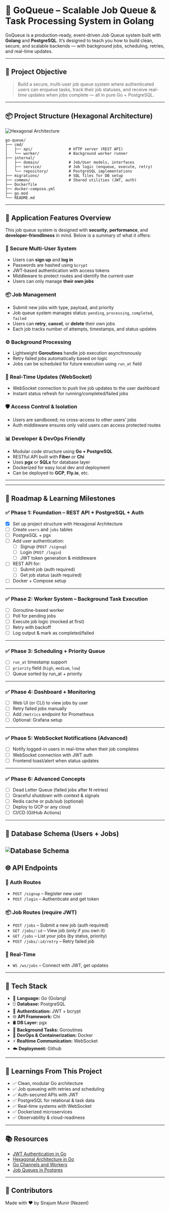 # 🚀 GoQueue – Scalable Job Queue & Task Processing System in Golang

GoQueue is a production-ready, event-driven Job Queue system built with **Golang** and **PostgreSQL**. It’s designed to teach you how to build clean, secure, and scalable backends — with background jobs, scheduling, retries, and real-time updates.

---

## 🧠 Project Objective

> Build a secure, multi-user job queue system where authenticated users can enqueue tasks, track their job statuses, and receive real-time updates when jobs complete — all in pure Go + PostgreSQL.

---

## 📦 Project Structure (Hexagonal Architecture)

![Hexagonal Architecture](./hexagonal_architecture.webp)

```
go-queue/
├── cmd/
│   ├── api/                # HTTP server (REST API)
│   └── worker/             # Background worker runner
├── internal/
│   ├── domain/             # Job/User models, interfaces
│   ├── service/            # Job logic (enqueue, execute, retry)
│   └── repository/         # PostgreSQL implementations
├── migrations/             # SQL files for DB setup
├── common/                 # Shared utilities (JWT, auth)
├── Dockerfile
├── docker-compose.yml
├── go.mod
└── README.md
```

---

## 🎯 Application Features Overview

This job queue system is designed with **security**, **performance**, and **developer-friendliness** in mind. Below is a summary of what it offers:

### 🔐 Secure Multi-User System
- Users can **sign up** and **log in**
- Passwords are hashed using `bcrypt`
- JWT-based authentication with access tokens
- Middleware to protect routes and identify the current user
- Users can only manage **their own jobs**

### 📦 Job Management
- Submit new jobs with type, payload, and priority
- Job queue system manages status: `pending`, `processing`, `completed`, `failed`
- Users can **retry**, **cancel**, or **delete** their own jobs
- Each job tracks number of attempts, timestamps, and status updates

### ⚙️ Background Processing
- Lightweight **Goroutines** handle job execution asynchronously
- Retry failed jobs automatically based on logic
- Jobs can be scheduled for future execution using `run_at` field

### 📡 Real-Time Updates (WebSocket)
- WebSocket connection to push live job updates to the user dashboard
- Instant status refresh for running/completed/failed jobs

### 🛡️ Access Control & Isolation
- Users are sandboxed; no cross-access to other users' jobs
- Auth middleware ensures only valid users can access protected routes

### 📊 Developer & DevOps Friendly
- Modular code structure using **Go + PostgreSQL**
- RESTful API built with **Fiber** or **Chi**
- Uses **pgx** or **SQLx** for database layer
- Dockerized for easy local dev and deployment
- Can be deployed to **GCP**, **Fly.io**, etc.

---

---

## 🚦 Roadmap & Learning Milestones

### ✅ Phase 1: Foundation – REST API + PostgreSQL + Auth

- [x] Set up project structure with Hexagonal Architecture
- [ ] Create `users` and `jobs` tables
- [ ] PostgreSQL + pgx
- [ ] Add user authentication:
  - [ ] Signup (`POST /signup`)
  - [ ] Login (`POST /login`)
  - [ ] JWT token generation & middleware
- [ ] REST API for:
  - [ ] Submit job (auth required)
  - [ ] Get job status (auth required)
- [ ] Docker + Compose setup

---

### ✅ Phase 2: Worker System – Background Task Execution

- [ ] Goroutine-based worker
- [ ] Poll for pending jobs
- [ ] Execute job logic (mocked at first)
- [ ] Retry with backoff
- [ ] Log output & mark as completed/failed

---

### ✅ Phase 3: Scheduling + Priority Queue

- [ ] `run_at` timestamp support
- [ ] `priority` field (`high`, `medium`, `low`)
- [ ] Queue sorted by run_at + priority

---

### ✅ Phase 4: Dashboard + Monitoring

- [ ] Web UI (or CLI) to view jobs by user
- [ ] Retry failed jobs manually
- [ ] Add `/metrics` endpoint for Prometheus
- [ ] Optional: Grafana setup

---

### ✅ Phase 5: WebSocket Notifications (Advanced)

- [ ] Notify logged-in users in real-time when their job completes
- [ ] WebSocket connection with JWT auth
- [ ] Frontend toast/alert when status updates

---

### ✅ Phase 6: Advanced Concepts

- [ ] Dead Letter Queue (failed jobs after N retries)
- [ ] Graceful shutdown with context & signals
- [ ] Redis cache or pub/sub (optional)
- [ ] Deploy to GCP or any cloud
- [ ] CI/CD (GitHub Actions)

---

## 🔐 Database Schema (Users + Jobs)

![Database Schema](./migrations/database_schema.png)
---

## 🌐 API Endpoints

### 🔑 Auth Routes
- `POST /signup` – Register new user
- `POST /login` – Authenticate and get token

### 📦 Job Routes (require JWT)
- `POST /jobs` – Submit a new job (auth required)
- `GET /jobs/:id` – View job (only if you own it)
- `GET /jobs` – List your jobs (by status, priority)
- `POST /jobs/:id/retry` – Retry failed job

### 📡 Real-Time
- `WS /ws/jobs` – Connect with JWT, get updates

---

## 🚀 Tech Stack

- 🧠 **Language:** Go (Golang)  
- 🗄️ **Database:** PostgreSQL  
- 🔐 **Authentication:** JWT + bcrypt  
- 🌐 **API Framework:** Chi  
- 🛢️ **DB Layer:** pgx  
- 🧵 **Background Tasks:** Goroutines  
- 🐳 **DevOps & Containerization:** Docker  
- ⚡ **Realtime Communication:** WebSocket  
- ☁️ **Deployment:** Github

---

## 🧠 Learnings From This Project

- ✅ Clean, modular Go architecture
- ✅ Job queueing with retries and scheduling
- ✅ Auth-secured APIs with JWT
- ✅ PostgreSQL for relational & task data
- ✅ Real-time systems with WebSocket
- ✅ Dockerized microservices
- ✅ Observability & cloud-readiness

---

## 📚 Resources

- [JWT Authentication in Go](https://dev.to/macisamuele/jwt-authentication-in-go-1j7h)
- [Hexagonal Architecture in Go](https://medium.com/@matryer/structuring-go-applications-clean-architecture-ef7d7c6fcd26)
- [Go Channels and Workers](https://gobyexample.com/worker-pools)
- [Job Queues in Postgres](https://www.crunchydata.com/blog/building-a-job-queue-with-postgresql)

---

## 🤝 Contributors

Made with ❤️ by Sirajum Munir (Nezent)



